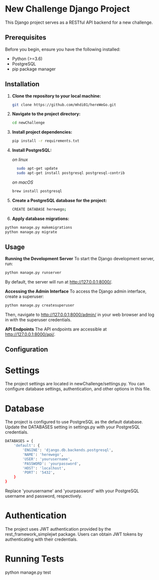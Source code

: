 # New Challenge Django Project

This Django project serves as a RESTful API backend for a new challenge.

## Prerequisites

Before you begin, ensure you have the following installed:

- Python (>=3.6)
- PostgreSQL
- pip package manager

## Installation

1. **Clone the repository to your local machine:**

   ```bash
   git clone https://github.com/mhdi01/hereWeGo.git
   
2. **Navigate to the project directory:**
   ```bash
   cd newChallenge
   
3. **Install project dependencies:**
   ```bash
   pip install -r requirements.txt

4. **Install PostgreSQL:**
   
   *on linux*
   ```bash
     sudo apt-get update
     sudo apt-get install postgresql postgresql-contrib
   ```
   *on macOS*
   ```bash
   brew install postgresql
6. **Create a PostgreSQL database for the project:**
   ```bash
   CREATE DATABASE herewego;
7. **Apply database migrations:**
```bash
python manage.py makemigrations
python manage.py migrate
```

## Usage

**Running the Development Server**
To start the Django development server, run:

```bash
python manage.py runserver
```
By default, the server will run at http://127.0.0.1:8000/.

**Accessing the Admin Interface**
To access the Django admin interface, create a superuser:

```bash
python manage.py createsuperuser
```
Then, navigate to http://127.0.0.1:8000/admin/ in your web browser and log in with the superuser credentials.

**API Endpoints**
The API endpoints are accessible at http://127.0.0.1:8000/api/.


## Configuration

# Settings
The project settings are located in newChallenge/settings.py. You can configure database settings, authentication, and other options in this file.

# Database
The project is configured to use PostgreSQL as the default database. Update the DATABASES setting in settings.py with your PostgreSQL credentials.
```bash
DATABASES = {
    'default': {
        'ENGINE': 'django.db.backends.postgresql',
        'NAME': 'herewego',
        'USER': 'yourusername',
        'PASSWORD': 'yourpassword',
        'HOST': 'localhost',
        'PORT': '5432',
    }
}
```
Replace 'yourusername' and 'yourpassword' with your PostgreSQL username and password, respectively.

# Authentication
The project uses JWT authentication provided by the rest_framework_simplejwt package. Users can obtain JWT tokens by authenticating with their credentials.

# Running Tests
python manage.py test



   
